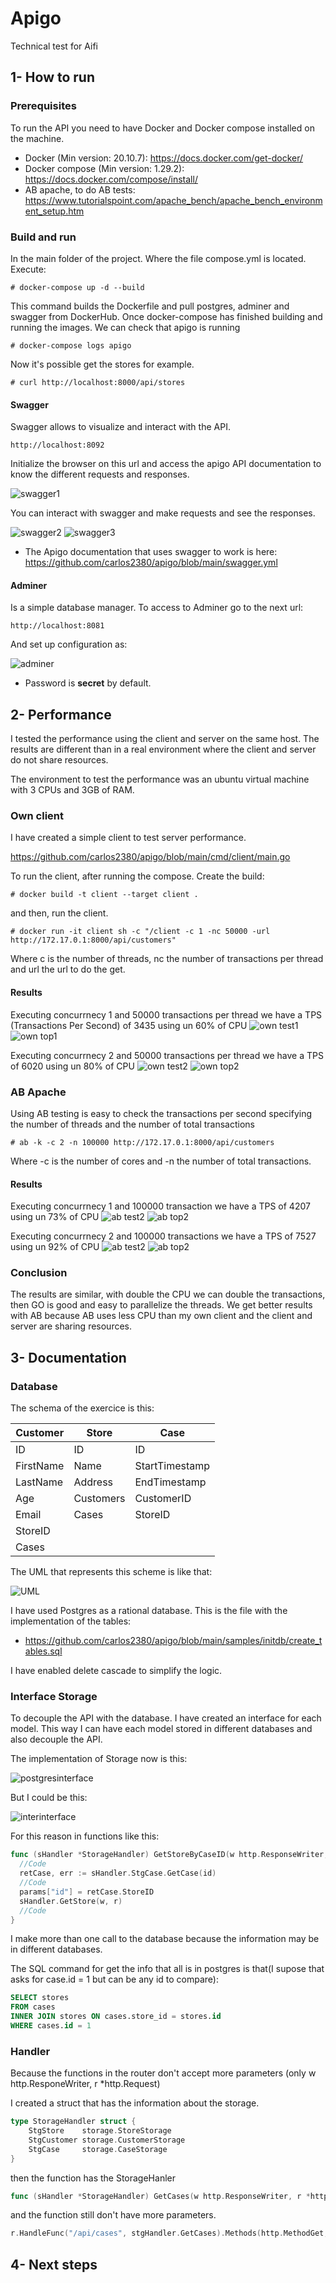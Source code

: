 # Apigo
Technical test for Aifi

## 1- How to run
### Prerequisites

To run the API you need to have Docker and Docker compose installed on the machine.
- Docker (Min version: 20.10.7): https://docs.docker.com/get-docker/
- Docker compose (Min version: 1.29.2): https://docs.docker.com/compose/install/
- AB apache, to do AB tests: https://www.tutorialspoint.com/apache_bench/apache_bench_environment_setup.htm

### Build and run
In the main folder of the project. Where the file compose.yml is located. Execute:
```
# docker-compose up -d --build
```
This command builds the Dockerfile and pull postgres, adminer and swagger from DockerHub.
Once docker-compose has finished building and running the images. We can check that apigo is running
```
# docker-compose logs apigo
```
Now it's possible get the stores for example.
```
# curl http://localhost:8000/api/stores
```

#### Swagger
Swagger allows to visualize and interact with the API.
```
http://localhost:8092
```
Initialize the browser on this url and access the apigo API documentation to know the different requests and responses.


![swagger1](https://github.com/carlos2380/webCarlos2380/blob/master/swagger1.png)

You can interact with swagger and make requests and see the responses.

![swagger2](https://github.com/carlos2380/webCarlos2380/blob/master/swagger2.png)
![swagger3](https://github.com/carlos2380/webCarlos2380/blob/master/swagger3.png)

- The Apigo documentation that uses swagger to work is here: https://github.com/carlos2380/apigo/blob/main/swagger.yml

#### Adminer
Is a simple database manager.
To access to Adminer go to the next url:

```
http://localhost:8081
```

And set up configuration as:

![adminer](https://github.com/carlos2380/webCarlos2380/blob/master/adminer.png)
- Password is **secret** by default.


## 2- Performance
I tested the performance using the client and server on the same host. The results are different than in a real environment where the client and server do not share resources.

The environment to test the performance was an ubuntu virtual machine with 3 CPUs and 3GB of RAM.

### Own client
I have created a simple client to test server performance. 

https://github.com/carlos2380/apigo/blob/main/cmd/client/main.go

To run the client, after running the compose. Create the build:
```
# docker build -t client --target client .
```
and then, run the client.
```
# docker run -it client sh -c "/client -c 1 -nc 50000 -url http://172.17.0.1:8000/api/customers"
```
Where c is the number of threads, nc the number of transactions per thread and url the url to do the get.

#### Results
Executing concurrnecy 1 and 50000 transactions per thread we have a TPS (Transactions Per Second) of 3435 using un 60% of CPU
![own test1](https://github.com/carlos2380/webCarlos2380/blob/master/myclient1cresult.png)
![own top1](https://github.com/carlos2380/webCarlos2380/blob/master/myclient1ccpu.png)

Executing concurrnecy 2 and 50000 transactions per thread we have a TPS of 6020 using un 80% of CPU
![own test2](https://github.com/carlos2380/webCarlos2380/blob/master/myclient2cresult.png)
![own top2](https://github.com/carlos2380/webCarlos2380/blob/master/myclient2ccpu.png)

### AB Apache
Using AB testing is easy to check the transactions per second specifying the number of threads and the number of total transactions 
```
# ab -k -c 2 -n 100000 http://172.17.0.1:8000/api/customers
```
Where -c is the number of cores and -n the number of total transactions.

#### Results
Executing concurrnecy 1 and 100000 transaction we have a TPS of 4207 using un 73% of CPU
![ab test2](https://github.com/carlos2380/webCarlos2380/blob/master/ab1cresult.png)
![ab top2](https://github.com/carlos2380/webCarlos2380/blob/master/ab1ccpu.png)

Executing concurrnecy 2 and 100000 transactions we have a TPS of 7527 using un 92% of CPU
![ab test2](https://github.com/carlos2380/webCarlos2380/blob/master/ab2cresult.png)
![ab top2](https://github.com/carlos2380/webCarlos2380/blob/master/ab2ccpu.png)

### Conclusion

The results are similar, with double the CPU we can double the transactions, then GO is good and easy to parallelize the threads.
We get better results with AB because AB uses less CPU than my own client and the client and server are sharing resources.

## 3- Documentation

### Database
The schema of the exercice is this:

| Customer  | Store     | Case           |
|-----------|-----------|----------------|
| ID        | ID        | ID             |
| FirstName | Name      | StartTimestamp |
| LastName  | Address   | EndTimestamp   |
| Age       | Customers | CustomerID     |
| Email     | Cases     | StoreID        |
| StoreID   |           |                |
| Cases     |           |                |

The UML that represents this scheme is like that:

![UML](https://github.com/carlos2380/webCarlos2380/blob/master/uml.png)

I have used Postgres as a rational database. This is the file with the implementation of the tables:

- https://github.com/carlos2380/apigo/blob/main/samples/initdb/create_tables.sql

I have enabled delete cascade to simplify the logic.

### Interface Storage

To decouple the API with the database. I have created an interface for each model. This way I can have each model stored in different databases and also decouple the API.

The implementation of Storage now is this:

![postgresinterface](https://github.com/carlos2380/webCarlos2380/blob/master/postgresInter.png)

But I could be this:

![interinterface](https://github.com/carlos2380/webCarlos2380/blob/master/randInterface.png)

For this reason in functions like this:

``` GO
func (sHandler *StorageHandler) GetStoreByCaseID(w http.ResponseWriter, r *http.Request) {
  //Code
  retCase, err := sHandler.StgCase.GetCase(id)
  //Code
  params["id"] = retCase.StoreID
  sHandler.GetStore(w, r)
  //Code
}
```

I make more than one call to the database because the information may be in different databases.

The SQL command for get the info that all is in postgres is that(I supose that asks for case.id = 1 but can be any id to compare):

```SQL
SELECT stores
FROM cases
INNER JOIN stores ON cases.store_id = stores.id
WHERE cases.id = 1
```
### Handler

Because the functions in the router don't accept more parameters (only w http.ResponeWriter, r *http.Request)

I created a struct that has the information about the storage.

```GO
type StorageHandler struct {
	StgStore    storage.StoreStorage
	StgCustomer storage.CustomerStorage
	StgCase     storage.CaseStorage
}
```

then the function has the StorageHanler

```GO
func (sHandler *StorageHandler) GetCases(w http.ResponseWriter, r *http.Request)

```
and the function still don't have more parameters.

```GO
r.HandleFunc("/api/cases", stgHandler.GetCases).Methods(http.MethodGet, http.MethodOptions)

```


## 4- Next steps



